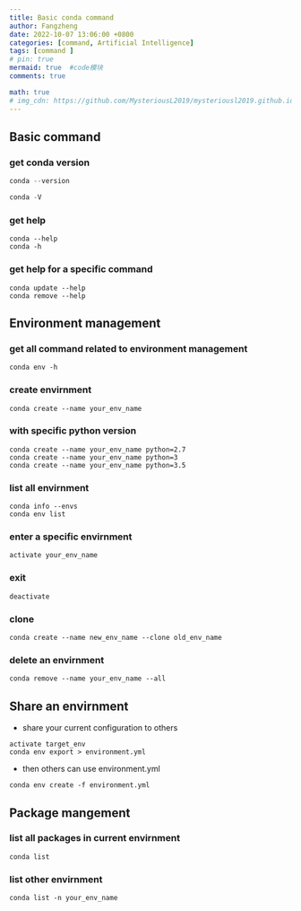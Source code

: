 ```yaml
---
title: Basic conda command
author: Fangzheng
date: 2022-10-07 13:06:00 +0800
categories: [command, Artificial Intelligence]
tags: [command ]
# pin: true
mermaid: true  #code模块
comments: true

math: true
# img_cdn: https://github.com/MysteriousL2019/mysteriousl2019.github.io/tree/master/assets/img/
---
```

## Basic command
### get conda version
```python 
conda --version
```
```python 
conda -V
```
### get help
```
conda --help
conda -h
```
### get help for a specific command
```
conda update --help
conda remove --help
```
## Environment management
### get all command related to environment management
```
conda env -h
```
### create envirnment 
```
conda create --name your_env_name
```
### with specific python version
```
conda create --name your_env_name python=2.7
conda create --name your_env_name python=3
conda create --name your_env_name python=3.5
```
### list all envirnment
```
conda info --envs
conda env list
```
### enter a specific envirnment
```
activate your_env_name
```
### exit 
```
deactivate 
```
### clone 
```
conda create --name new_env_name --clone old_env_name 
```
### delete an envirnment
```
conda remove --name your_env_name --all
```
## Share an envirnment 
* share your current configuration to others
```
activate target_env
conda env export > environment.yml
```
* then others can use environment.yml
```
conda env create -f environment.yml
```
## Package mangement 
### list all packages in current envirnment
```
conda list
```
### list other envirnment
```
conda list -n your_env_name
```